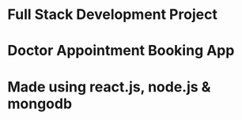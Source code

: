 # Full Stack Development Project 
# Doctor Appointment Booking App
# Made using react.js, node.js & mongodb